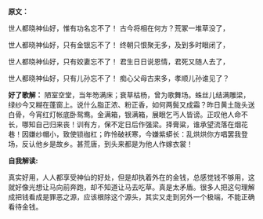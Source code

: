 **原文：**

世人都晓神仙好，惟有功名忘不了！
古今将相在何方？荒冢一堆草没了，

世人都晓神仙好，只有金银忘不了！
终朝只恨聚无多，及到多时眼闭了，

世人都晓神仙好，只有姣妻忘不了！
君生日日说恩情，君死又随人去了，

世人都晓神仙好，只有儿孙忘不了！
痴心父母古来多，孝顺儿孙谁见了？

**好了歌解：**
陋室空堂，当年笏满床；衰草枯杨，曾为歌舞场。蛛丝儿结满雕梁，绿纱今又糊在蓬窗上。说什么脂正浓、粉正香，如何两鬓又成霜？昨日黄土陇头送白骨，今宵红灯帐底卧鸳鸯。金满箱，银满箱，展眼乞丐人皆谤。正叹他人命不长，哪知自己归来丧！训有方，保不定日后作强梁。择膏粱，谁承望流落在烟花巷！因嫌纱帽小，致使锁枷杠；昨怜破袄寒，今嫌紫蟒长：乱烘烘你方唱罢我登场，反认他乡是故乡。甚荒唐，到头来都是为他人作嫁衣裳！

**自我解读:**

真实好用，人人都享受神仙的好处，但是却执着外在的金钱，总感觉钱不够用，这就好像光想让马向前奔跑，却不知道让马去吃草。真是太矛盾。很多人把这句理解成把钱看成是罪恶之源，应该根除这个源头，其实又走到另外一个极端，不能正确看待金钱。